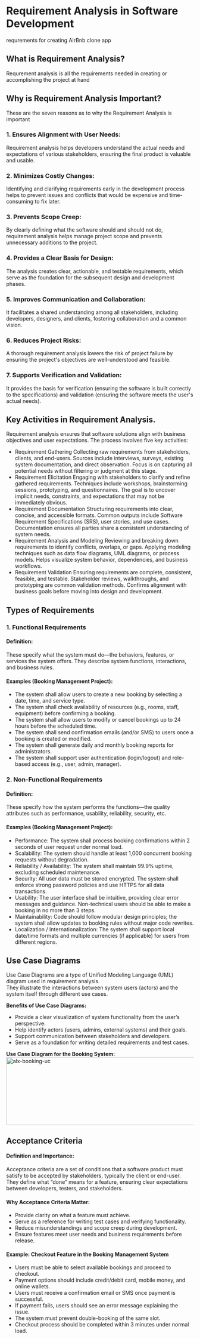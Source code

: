 # Requirement Analysis in Software Development
requrements for creating AirBnb clone app
## What is Requirement Analysis?
Requrement analysis is all the requirements needed in creating or accomplishing the project at hand

## Why is Requirement Analysis Important?
These are the seven reasons as to why the Requirement Analysis is important
### 1. Ensures Alignment with User Needs:
Requirement analysis helps developers understand the actual needs and expectations of various stakeholders, ensuring the final product is valuable and usable. 
### 2. Minimizes Costly Changes:
Identifying and clarifying requirements early in the development process helps to prevent issues and conflicts that would be expensive and time-consuming to fix later. 
### 3. Prevents Scope Creep:
By clearly defining what the software should and should not do, requirement analysis helps manage project scope and prevents unnecessary additions to the project. 
### 4. Provides a Clear Basis for Design:
The analysis creates clear, actionable, and testable requirements, which serve as the foundation for the subsequent design and development phases. 
### 5. Improves Communication and Collaboration:
It facilitates a shared understanding among all stakeholders, including developers, designers, and clients, fostering collaboration and a common vision. 
### 6. Reduces Project Risks:
A thorough requirement analysis lowers the risk of project failure by ensuring the project's objectives are well-understood and feasible. 
### 7. Supports Verification and Validation:
It provides the basis for verification (ensuring the software is built correctly to the specifications) and validation (ensuring the software meets the user's actual needs). 

## Key Activities in Requirement Analysis.
Requirement analysis ensures that software solutions align with business objectives and user expectations. The process involves five key activities:
- Requirement Gathering
Collecting raw requirements from stakeholders, clients, and end-users.
Sources include interviews, surveys, existing system documentation, and direct observation.
Focus is on capturing all potential needs without filtering or judgment at this stage.
- Requirement Elicitation
Engaging with stakeholders to clarify and refine gathered requirements.
Techniques include workshops, brainstorming sessions, prototyping, and questionnaires.
The goal is to uncover implicit needs, constraints, and expectations that may not be immediately obvious.
- Requirement Documentation
Structuring requirements into clear, concise, and accessible formats.
Common outputs include Software Requirement Specifications (SRS), user stories, and use cases.
Documentation ensures all parties share a consistent understanding of system needs.
- Requirement Analysis and Modeling
Reviewing and breaking down requirements to identify conflicts, overlaps, or gaps.
Applying modeling techniques such as data flow diagrams, UML diagrams, or process models.
Helps visualize system behavior, dependencies, and business workflows.
- Requirement Validation
Ensuring requirements are complete, consistent, feasible, and testable.
Stakeholder reviews, walkthroughs, and prototyping are common validation methods.
Confirms alignment with business goals before moving into design and development.

## Types of Requirements
### 1. Functional Requirements
#### Definition:
These specify what the system must do—the behaviors, features, or services the system offers. They describe system functions, interactions, and business rules.
#### Examples (Booking Management Project):
- The system shall allow users to create a new booking by selecting a date, time, and service type.
- The system shall check availability of resources (e.g., rooms, staff, equipment) before confirming a booking.
- The system shall allow users to modify or cancel bookings up to 24 hours before the scheduled time.
- The system shall send confirmation emails (and/or SMS) to users once a booking is created or modified.
- The system shall generate daily and monthly booking reports for administrators.
- The system shall support user authentication (login/logout) and role-based access (e.g., user, admin, manager).

### 2. Non-Functional Requirements
#### Definition:
These specify how the system performs the functions—the quality attributes such as performance, usability, reliability, security, etc.
#### Examples (Booking Management Project):
- Performance: The system shall process booking confirmations within 2 seconds of user request under normal load.
- Scalability: The system should handle at least 1,000 concurrent booking requests without degradation.
- Reliability / Availability: The system shall maintain 99.9% uptime, excluding scheduled maintenance.
- Security: All user data must be stored encrypted. The system shall enforce strong password policies and use HTTPS for all data transactions.
- Usability: The user interface shall be intuitive, providing clear error messages and guidance. Non-technical users should be able to make a booking in no more than 3 steps.
- Maintainability: Code should follow modular design principles; the system shall allow updates to booking rules without major code rewrites.
- Localization / Internationalization: The system shall support local date/time formats and multiple currencies (if applicable) for users from different regions.

## Use Case Diagrams
Use Case Diagrams are a type of Unified Modeling Language (UML) diagram used in requirement analysis.  
They illustrate the interactions between system users (actors) and the system itself through different use cases.  

**Benefits of Use Case Diagrams:**
- Provide a clear visualization of system functionality from the user’s perspective.  
- Help identify actors (users, admins, external systems) and their goals.  
- Support communication between stakeholders and developers.  
- Serve as a foundation for writing detailed requirements and test cases.

**Use Case Diagram for the Booking System:**
<img width="631" height="182" alt="alx-booking-uc" src="https://github.com/user-attachments/assets/alx-booking-uc.png" />

## Acceptance Criteria
#### Definition and Importance:
Acceptance criteria are a set of conditions that a software product must satisfy to be accepted by stakeholders, typically the client or end-user. They define what “done” means for a feature, ensuring clear expectations between developers, testers, and stakeholders.

#### Why Acceptance Criteria Matter:
- Provide clarity on what a feature must achieve.
- Serve as a reference for writing test cases and verifying functionality.
- Reduce misunderstandings and scope creep during development.
- Ensure features meet user needs and business requirements before release.

#### Example: Checkout Feature in the Booking Management System
- Users must be able to select available bookings and proceed to checkout.
- Payment options should include credit/debit card, mobile money, and online wallets.
- Users must receive a confirmation email or SMS once payment is successful.
- If payment fails, users should see an error message explaining the issue.
- The system must prevent double-booking of the same slot.
- Checkout process should be completed within 3 minutes under normal load.

